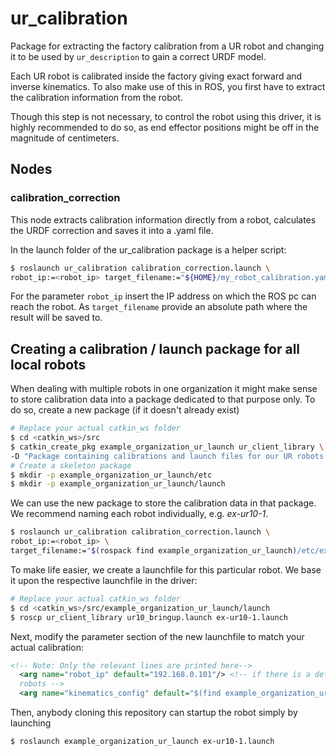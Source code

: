 # ur_calibration

Package for extracting the factory calibration from a UR robot and changing it to be used by `ur_description` to gain a correct URDF model.

Each UR robot is calibrated inside the factory giving exact forward and inverse kinematics. To also
make use of this in ROS, you first have to extract the calibration information from the robot.

Though this step is not necessary, to control the robot using this driver, it is highly recommended
to do so, as end effector positions might be off in the magnitude of centimeters.

## Nodes
### calibration_correction
This node extracts calibration information directly from a robot, calculates the URDF correction and
saves it into a .yaml file.

In the launch folder of the ur_calibration package is a helper script:

```bash
$ roslaunch ur_calibration calibration_correction.launch \
robot_ip:=<robot_ip> target_filename:="${HOME}/my_robot_calibration.yaml"
```

For the parameter `robot_ip` insert the IP address on which the ROS pc can reach the robot. As
`target_filename` provide an absolute path where the result will be saved to.
    
## Creating a calibration / launch package for all local robots
When dealing with multiple robots in one organization it might make sense to store calibration data
into a package dedicated to that purpose only. To do so, create a new package (if it doesn't already
exist)

```bash
# Replace your actual catkin_ws folder
$ cd <catkin_ws>/src
$ catkin_create_pkg example_organization_ur_launch ur_client_library \
-D "Package containing calibrations and launch files for our UR robots."
# Create a skeleton package
$ mkdir -p example_organization_ur_launch/etc
$ mkdir -p example_organization_ur_launch/launch
```

We can use the new package to store the calibration data in that package. We recommend naming each
robot individually, e.g. *ex-ur10-1*.

```bash
$ roslaunch ur_calibration calibration_correction.launch \
robot_ip:=<robot_ip> \
target_filename:="$(rospack find example_organization_ur_launch)/etc/ex-ur10-1_calibration.yaml"
```

To make life easier, we create a launchfile for this particular robot. We base it upon the
respective launchfile in the driver:

```bash
# Replace your actual catkin_ws folder
$ cd <catkin_ws>/src/example_organization_ur_launch/launch
$ roscp ur_client_library ur10_bringup.launch ex-ur10-1.launch
```

Next, modify the parameter section of the new launchfile to match your actual calibration:

```xml
<!-- Note: Only the relevant lines are printed here-->
  <arg name="robot_ip" default="192.168.0.101"/> <!-- if there is a default IP scheme for your
  robots -->
  <arg name="kinematics_config" default="$(find example_organization_ur_launch)/etc/ex-ur10-1_calibration.yaml"/>
```

Then, anybody cloning this repository can startup the robot simply by launching

```bash
$ roslaunch example_organization_ur_launch ex-ur10-1.launch
```
